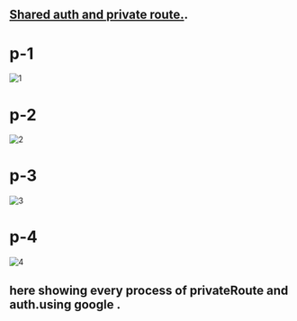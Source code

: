 ## [Shared auth and private route.](https://shared-auth-and-private-route.netlify.app/).

# p-1
![1](https://user-images.githubusercontent.com/76750607/134459680-4230f68e-45b2-4806-ba60-014e54c932e0.png)
# p-2
![2](https://user-images.githubusercontent.com/76750607/134459702-cb71db28-eed3-4c73-a76d-c079653fef11.png)

# p-3
![3](https://user-images.githubusercontent.com/76750607/134459727-2dd97f3c-5e18-46c3-a999-0300b9bc7432.png)

# p-4
![4](https://user-images.githubusercontent.com/76750607/134459742-a6f39049-c547-4141-b5a4-5bda4e16bedb.png)

## here showing every process of privateRoute and auth.using google . 
